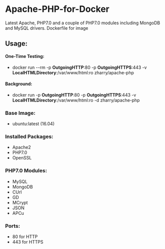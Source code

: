 # Apache-PHP-for-Docker
Latest Apache, PHP7.0 and a couple of PHP7.0 modules including MongoDB and MySQL drivers. Dockerfile for image

## Usage:
#### One-Time Testing: 
- docker run --rm -p **OutgoingHTTP**:80 -p **OutgoingHTTPS**:443 -v **LocalHTMLDirectory**:/var/www/html:ro zharry/apache-php
#### Background:
- docker run -p **OutgoingHTTP**:80 -p **OutgoingHTTPS**:443 -v **LocalHTMLDirectory**:/var/www/html:ro -d zharry/apache-php

### Base Image:
- ubuntu:latest (16.04)

### Installed Packages:
- Apache2
- PHP7.0
- OpenSSL

### PHP7.0 Modules:
- MySQL
- MongoDB
- CUrl
- GD
- MCrypt
- JSON
- APCu

### Ports:
- 80 for HTTP
- 443 for HTTPS
